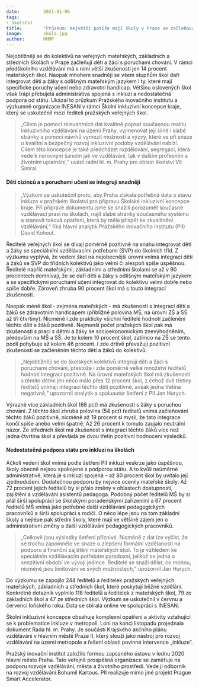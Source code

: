 ```yaml
---
date:         2021-01-06
tags:         
- školství
title:        "Průzkum: Největší potíže mají školy v Praze se začleňováním dětí s poruchami chování. Chybí jim i podpora státu"
image: 	      skola.jpg
author:       MHMP
---
```


Nejobtížněji se do kolektivů na veřejných mateřských, základních a středních školách v Praze začleňují děti a žáci s poruchami chování. V rámci předškolního vzdělávání má s nimi větší zkušenosti jen 14 procent mateřských škol. Naopak mnohem snadněji se všem stupňům škol daří integrovat děti a žáky s odlišným mateřským jazykem i ty, které mají specifické poruchy učení nebo zdravotní handicap. Většinu oslovených škol však trápí přebujelá administrativa spojená s inkluzí a nedostatečná podpora od státu. Ukázal to průzkum Pražského inovačního institutu a výzkumné organizace INESAN v rámci Školní inkluzivní koncepce kraje, který se uskutečnil mezi řediteli pražských veřejných škol.

> „Cílem je pomocí relevantních dat kvalitně popsat současnou realitu inkluzivního vzdělávání na území Prahy, vyjmenovat její silné i slabé stránky a pomocí návrhů vymezit možnosti a výzvy, které se při snaze o kvalitní a bezpečný rozvoj inkluzivní podoby vzdělávání nabízí. Cílem této koncepce je také předcházet rozdělování, segregaci, která vede k nerovným šancím jak ve vzdělávání, tak v dalším profesním a životním uplatnění,“ uvádí radní hl. m. Prahy pro oblast školství Vít Šimral.

#### Děti cizinců a s poruchami učení se integrují snadněji

> „Výzkum se uskutečnil proto, aby Praha získala potřebná data o stavu inkluze v pražském školství pro přípravu Školské inkluzivní koncepce kraje. Při přípravě dokumentu jsme se snažili porozumět současné vzdělávací praxi na školách, najít slabé stránky současného systému a stanovit taková opatření, která by měla přispět ke zkvalitnění vzdělávání,“ říká hlavní analytik Pražského inovačního institutu (PII) David Kohout.

Ředitelé veřejných škol se dívají poměrně pozitivně na snahu integrovat děti a žáky se speciálními vzdělávacími potřebami (SVP) do školních tříd. Z výzkumu vyplývá, že vedení škol na nejobecnější úrovni vnímá integraci dětí a žáků se SVP do třídních kolektivů jako velmi či alespoň spíše úspěšnou. Ředitelé napříč mateřskými, základními a středními školami se až v 90 procentech domnívají, že se daří děti a žáky s odlišným mateřským jazykem a se specifickými poruchami učení integrovat do kolektivu velmi dobře nebo spíše dobře. Zároveň zhruba 90 procent škol má s touto integrací zkušenosti.

Naopak méně škol - zejména mateřských - má zkušenosti s integrací dětí a žáků se zdravotním handicapem (přibližně polovina MŠ, na úrovni ZŠ a SŠ až tři čtvrtiny). Nicméně i zde prakticky všichni ředitelé hodnotí začlenění těchto dětí a žáků pozitivně. Nejmenší počet pražských škol pak má zkušenosti s prací s dětmi a žáky se socioekonomickým znevýhodněním, především na MŠ a SŠ. Je to kolem 10 procent škol, zatímco na ZŠ se tento podíl pohybuje až kolem 46 procent. I zde drtivě převažují pozitivní zkušenosti se začleněním těchto dětí a žáků do kolektivů.

> „Nejobtížněji se do školských kolektivů integrují děti a žáci s poruchami chování, přestože i zde poměrně velké množství ředitelů hodnotí integraci pozitivně. Na úrovni mateřských škol má zkušenosti s těmito dětmi jen něco málo přes 12 procent škol, z čehož dvě třetiny ředitelů vnímají integraci těchto dětí pozitivně, avšak jedna třetina negativně,” upozornil analytik a spoluautor šetření z PII Jan Hurych.

Výrazně více základních škol (68 pct) má zkušenosti s žáky s poruchou chování. Z těchto škol zhruba polovina (54 pct) ředitelů vnímá začleňování těchto žáků pozitivně, nicméně až 19 procent si myslí, že tato integrace končí spíše anebo velmi špatně. Až 26 procent k tomuto zaujalo neutrální názor. Ze středních škol má zkušenost s integrací těchto žáků více než jedna čtvrtina škol a převládá ze dvou třetin pozitivní hodnocení výsledků.

#### Nedostatečná podpora státu pro inkluzi na školách

Ačkoli vedení škol vnímá podle šetření PII inkluzi veskrze jako úspěšnou, školy obecně nejsou spokojené s podporou státu. A to kvůli neúměrné administrativě, která je s inkluzí spojená – až 80 procent škol by uvítalo její zjednodušení. Dodatečnou podporu by nejvíce ocenily mateřské školy. Až 72 procent jejich ředitelů by si přálo změny v oblastech dostupnosti, zajištění a vzdělávání asistentů pedagoga. Podobný počet ředitelů MŠ by si přál širší spolupráci se školskými poradenskými zařízeními a 67 procent ředitelů MŠ vnímá jako potřebné další vzdělávání pedagogických pracovníků a širší spolupráci s rodiči. O něco lépe jsou na tom základní školy a nejlépe pak střední školy, které mají ve většině zájem jen o administrativní změny a další vzdělávání pedagogických pracovníků.

> „Celkově jsou výsledky šetření příznivé. Nicméně z dat lze vyčíst, že se trochu zapomnělo ve snaze o zlepšení formální vzdělanosti na podporu a finanční zajištění mateřských škol. To je vzhledem ke speciálním vzdělávacím potřebám paradoxní, jelikož se jedná o senzitivní období ve vývoji jedince. Ředitelé se snaží dělat, co mohou, nicméně jsou limitováni ve svých možnostech,“ upozornil Jan Hurych.

Do výzkumu se zapojilo 244 ředitelů a ředitelek pražských veřejných mateřských, základních a středních škol, které poskytují běžné vzdělání. Konkrétně dotazník vyplnilo 118 ředitelů a ředitelek z mateřských škol, 79 ze základních škol a 47 ze středních škol. Výzkum se uskutečnil v červnu a červenci loňského roku. Data se sbírala online ve spolupráci s INESAN.

Školní inkluzivní koncepce obsahuje komplexní opatření a aktivity vztahující se k problematice inkluze v metropoli. Loni na konci listopadu projednala dokument Rada hl. m. Prahy. Je součástí Krajského akčního plánu vzdělávání v hlavním městě Praze II, který slouží jako nástroj pro rozvoj vzdělávání na území metropole a řešení oblasti povinné intervence „inkluze“.

Pražský inovační institut založilo formou zapsaného ústavu v lednu 2020 hlavní město Praha. Tato veřejně prospěšná organizace se zaměřuje na podporu rozvoje vzdělávání, města a životního prostředí. Vede ji odborník na rozvoj vzdělávání Bohumil Kartous. PII realizuje mimo jiné projekt Prague Smart Accelerator.

 
